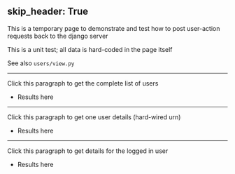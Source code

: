 skip_header: True
---
This is a temporary page to demonstrate and test how to post user-action requests back to the django server

This is a unit test; all data is hard-coded in the page itself

See also `users/view.py`

<!-- this exposes the getCookie function -->
<script src="/assets/r2lab/xhttp-django.js"></script>

---
<div id="getall-div"><p>Click this paragraph to get the complete list of users</p>
<ul id='getall'><li>Results here</li></ul>
</div>

---
<div id="get1-div"><p>Click this paragraph to get one user details (hard-wired urn)</p>
<ul id='get1'><li>Results here</li></ul>
</div>

---
<div id="getme-div"><p>Click this paragraph to get details for the logged in user</p>
<ul id='getme'><li>Results here</li></ul>
</div>

<script>
// an example of how to retrieve users
var get_users = function(id, urn) {
    var sel = "#"+id;
    var request = {};
    if (urn) request['urn'] = urn;
    post_xhttp_django('/users/get', request, function(xhttp) {
      if (xhttp.readyState == 4 && xhttp.status == 200) {
	 // decoding
	 var responses = JSON.parse(xhttp.responseText);
	 $(sel+">li").remove();
	 // can come in handy to browse the structure
	 console.log("responses=", responses);
	 // but we will only show the gist of it, name and expiration
	 responses.forEach(function(response) {
	   var urn = response['urn'];
	   var label = "<b>urn = " + urn + "</b><ul>";
	   response['accounts'].forEach(function(account) {
	     label += "<li> in slice " + account['name'] +
	     " valid_until " + account['valid_until'] + "</li>";
	   });
	   label += "</ul>";
           $(sel).append("<li>"+label+"</li>");
           console.log(label);
         });
      }
    })
}
$(function(){
  $('#getall-div').click(function() {
    get_users('getall');});
  $('#get1-div').click(function() {
    get_users("get1", "urn:publicid:IDN+onelab:inria+user+walid_dabbous");});
  $('#getme-div').click(function() {
    get_users("getme", r2lab_hrn);});
});
</script>
